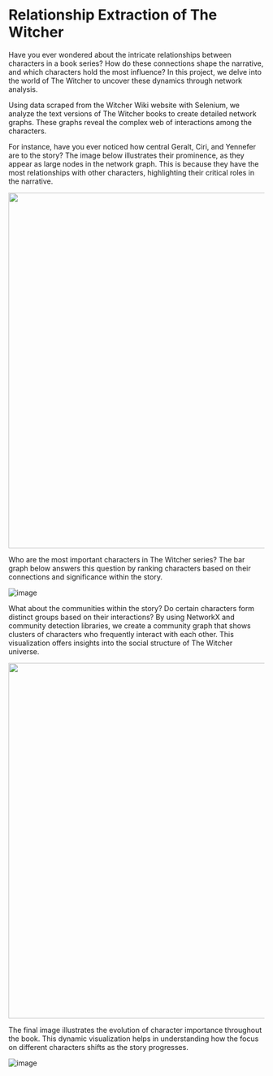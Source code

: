 # Relationship Extraction of The Witcher

Have you ever wondered about the intricate relationships between characters in a book series? How do these connections shape the narrative, and which characters hold the most influence? In this project, we delve into the world of The Witcher to uncover these dynamics through network analysis.

Using data scraped from the Witcher Wiki website with Selenium, we analyze the text versions of The Witcher books to create detailed network graphs. These graphs reveal the complex web of interactions among the characters.

For instance, have you ever noticed how central Geralt, Ciri, and Yennefer are to the story? The image below illustrates their prominence, as they appear as large nodes in the network graph. This is because they have the most relationships with other characters, highlighting their critical roles in the narrative.

<img src="https://github.com/LakshmySanthosh/relationshipExtractionTheWitcher/assets/121610033/9afe6b0d-cc04-4d48-849e-05175c01c9ee" width="700"/>

Who are the most important characters in The Witcher series? The bar graph below answers this question by ranking characters based on their connections and significance within the story.

![image](https://github.com/LakshmySanthosh/relationshipExtractionTheWitcher/assets/121610033/83b63c20-c239-4bf2-9e11-13f2d2aebb3f)

What about the communities within the story? Do certain characters form distinct groups based on their interactions? By using NetworkX and community detection libraries, we create a community graph that shows clusters of characters who frequently interact with each other. This visualization offers insights into the social structure of The Witcher universe.

<img src="https://github.com/LakshmySanthosh/relationshipExtractionTheWitcher/assets/121610033/c4721ce4-54c2-467b-83ad-6df3eba4af52" width="700"/>

The final image illustrates the evolution of character importance throughout the book. This dynamic visualization helps in understanding how the focus on different characters shifts as the story progresses.

![image](https://github.com/LakshmySanthosh/relationshipExtractionTheWitcher/assets/121610033/eb833f21-a7a2-447a-92a3-f984ca67e135)
